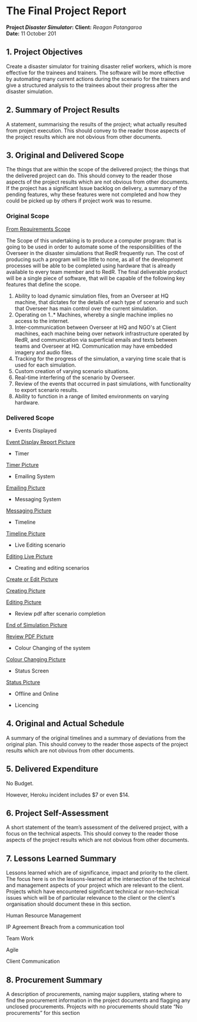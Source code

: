 # The Final Project Report
**Project *Disaster Simulator*:** 
**Client:** *Reagan Potangaroa*  
**Date:** 11 October 201

## 1. Project Objectives

Create a disaster simulator for training disaster relief workers, which is more effective for the trainees and trainers. The software will be more effective by automating many current actions during the scenario for the trainers and give a structured analysis to the trainees about their progress after the disaster simulation. 


## 2. Summary of Project Results

A statement, summarising the results of the project; what actually resulted from project execution. This should convey to the reader those aspects of the project results which are not obvious from other documents.

## 3. Original and Delivered Scope

The things that are within the scope of the delivered project; the things that the delivered project can do. This should convey to the reader those aspects of the project results which are not obvious from other documents. If the project has a significant Issue backlog on delivery, a summary of the pending features, why these features were not completed and how they could be picked up by others if project work was to resume.

### Original Scope

[From Requirements Scope](https://gitlab.ecs.vuw.ac.nz/ENGR300-2019/Project-16/redr-disaster-simulation-program/wikis/Team%2016/Requirements)

The Scope of this undertaking is to produce a computer program: that is going to be used in order to automate some of the responsibilities of the Overseer in the disaster simulations that RedR frequently run. The cost of producing such a program will be little to none, as all of the development processes will be able to be completed using hardware that is already available to every team member and to RedR. The final deliverable product will be a single piece of software, that will be capable of the following key features that define the scope.

1. Ability to load dynamic simulation files, from an Overseer at HQ machine, that dictates for the details of each type of scenario and such that Overseer has main control over the current simulation.
2. Operating on 1..* Machines, whereby a single machine implies no access to the internet.
3. Inter-communication between Overseer at HQ and NGO's at Client machines, each machine being over network infrastructure operated by RedR, and communication via superficial emails and texts between teams and Overseer at HQ. Communication may have embedded imagery and audio files.
4. Tracking for the progress of the simulation, a varying time scale that is used for each simulation.
5. Custom creation of varying scenario situations.
6. Real-time interfering of the scenario by Overseer.
7. Review of the events that occurred in past simulations, with functionality to export scenario results.
8. Ability to function in a range of limited environments on varying hardware.


### Delivered Scope

- Events Displayed 

[Event Display Report Picture](https://gitlab.ecs.vuw.ac.nz/ENGR300-2019/Project-16/redr-disaster-simulation-program/blob/master/Images/ViewEvent.PNG)


- Timer 

[Timer Picture](https://gitlab.ecs.vuw.ac.nz/ENGR300-2019/Project-16/redr-disaster-simulation-program/blob/master/Images/timer.PNG)

- Emailing System 

[Emailing Picture](https://gitlab.ecs.vuw.ac.nz/ENGR300-2019/Project-16/redr-disaster-simulation-program/blob/master/Images/emailer.PNG)

- Messaging System 

[Messaging Picture](https://gitlab.ecs.vuw.ac.nz/ENGR300-2019/Project-16/redr-disaster-simulation-program/blob/master/Images/Messaging.PNG)

- Timeline 

[Timeline Picture](https://gitlab.ecs.vuw.ac.nz/ENGR300-2019/Project-16/redr-disaster-simulation-program/blob/master/Images/timeline.PNG)

- Live Editing scenario 

[Editing Live Picture](https://gitlab.ecs.vuw.ac.nz/ENGR300-2019/Project-16/redr-disaster-simulation-program/blob/master/Images/LiveEdit.PNG)

- Creating and editing scenarios 

[Create or Edit Picture](https://gitlab.ecs.vuw.ac.nz/ENGR300-2019/Project-16/redr-disaster-simulation-program/blob/master/Images/CreateOrEdit.PNG)

[Creating Picture](https://gitlab.ecs.vuw.ac.nz/ENGR300-2019/Project-16/redr-disaster-simulation-program/blob/master/Images/creating.PNG)

[Editing Picture](https://gitlab.ecs.vuw.ac.nz/ENGR300-2019/Project-16/redr-disaster-simulation-program/blob/master/Images/editing.PNG)

- Review pdf after scenario completion 

[End of Simulation Picture](https://gitlab.ecs.vuw.ac.nz/ENGR300-2019/Project-16/redr-disaster-simulation-program/blob/master/Images/pdfReivewPopUp.PNG) 

[Review PDF Picture](https://gitlab.ecs.vuw.ac.nz/ENGR300-2019/Project-16/redr-disaster-simulation-program/blob/master/Images/ReviewPDF.PNG)

- Colour Changing of the system 

[Colour Changing Picture](https://gitlab.ecs.vuw.ac.nz/ENGR300-2019/Project-16/redr-disaster-simulation-program/blob/master/Images/ColourChanger.PNG)

- Status Screen 

[Status Picture](https://gitlab.ecs.vuw.ac.nz/ENGR300-2019/Project-16/redr-disaster-simulation-program/blob/master/Images/status.png)

- Offline and Online 

- Licencing


## 4. Original and Actual Schedule

A summary of the original timelines and a summary of deviations from the original plan. This should convey to the reader those aspects of the project results which are not obvious from other documents.

## 5. Delivered Expenditure

No Budget. 

However, Heroku incident includes $7 or even $14.

## 6. Project Self-Assessment

A short statement of the team’s assessment of the delivered project, with a focus on the technical aspects. This should convey to the reader those aspects of the project results which are not obvious from other documents.

## 7. Lessons Learned Summary

Lessons learned which are of significance, impact and priority to the client. The focus here is on the lessons-learned at the intersection of the technical and management aspects of your project which are relevant to the client. Projects which have encountered significant technical or non-technical issues which will be of particular relevance to the client or the client's organisation should document these in this section.

Human Resource Management

IP Agreement Breach from a communication tool

Team Work

Agile

Client Communication

## 8. Procurement Summary
A description of procurements, naming major suppliers, stating where to find the procurement information in the project documents and flagging any unclosed procurements. Projects with no procurements should state “No procurements” for this section
